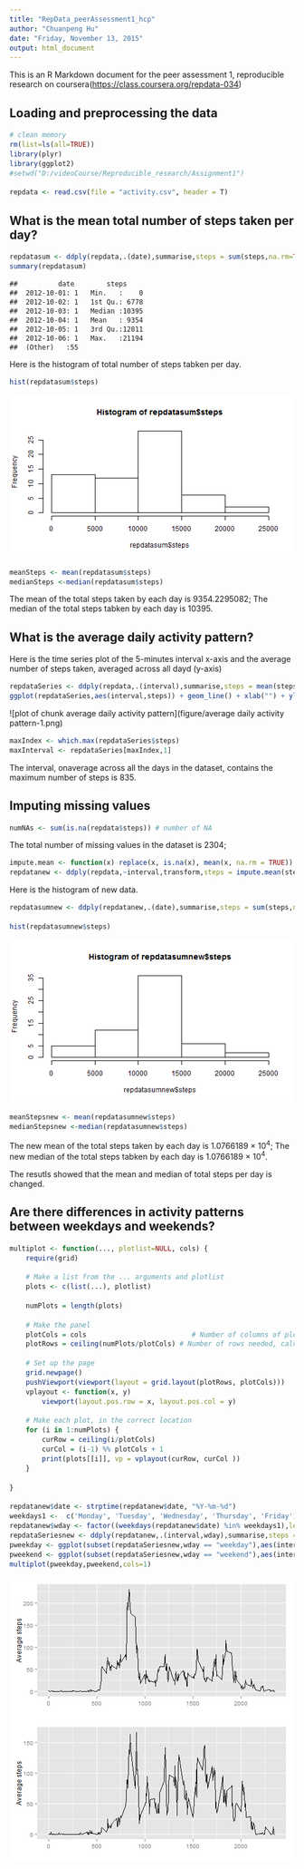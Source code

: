 ```yaml
---
title: "RepData_peerAssessment1_hcp"
author: "Chuanpeng Hu"
date: "Friday, November 13, 2015"
output: html_document
---
```


This is an R Markdown document for the peer assessment 1, reproducible research on coursera(https://class.coursera.org/repdata-034)


## Loading and preprocessing the data

```r
# clean memory
rm(list=ls(all=TRUE))
library(plyr)
library(ggplot2)
#setwd("D:/videoCourse/Reproducible_research/Assignment1")

repdata <- read.csv(file = "activity.csv", header = T)
```

## What is the mean total number of steps taken per day?


```r
repdatasum <- ddply(repdata,.(date),summarise,steps = sum(steps,na.rm=TRUE))
summary(repdatasum)
```

```
##          date        steps      
##  2012-10-01: 1   Min.   :    0  
##  2012-10-02: 1   1st Qu.: 6778  
##  2012-10-03: 1   Median :10395  
##  2012-10-04: 1   Mean   : 9354  
##  2012-10-05: 1   3rd Qu.:12811  
##  2012-10-06: 1   Max.   :21194  
##  (Other)   :55
```

Here is the histogram of total number of steps tabken per day.

```r
hist(repdatasum$steps)
```

![plot of chunk histogram](figure/histogram-1.png) 


```r
meanSteps <- mean(repdatasum$steps)
medianSteps <-median(repdatasum$steps)
```

The mean of the total steps taken by each day is 9354.2295082;
The median of the total steps tabken by each day is 10395.

## What is the average daily activity pattern?

Here is the time series plot of the 5-minutes interval x-axis and the average number of steps taken, averaged across all dayd (y-axis)

```r
repdataSeries <- ddply(repdata,.(interval),summarise,steps = mean(steps,na.rm=TRUE))
ggplot(repdataSeries,aes(interval,steps)) + geom_line() + xlab("") + ylab("Average steps")
```

![plot of chunk average daily activity pattern](figure/average daily activity pattern-1.png) 

```r
maxIndex <- which.max(repdataSeries$steps)
maxInterval <- repdataSeries[maxIndex,1]
```
The interval, onaverage across all the days in the dataset, contains the maximum number of steps is 835.


## Imputing missing values


```r
numNAs <- sum(is.na(repdata$steps)) # number of NA
```
The total number of missing values in the dataset is 2304;


```r
impute.mean <- function(x) replace(x, is.na(x), mean(x, na.rm = TRUE))
repdatanew <- ddply(repdata,~interval,transform,steps = impute.mean(steps))
```

Here is the histogram of new data.

```r
repdatasumnew <- ddply(repdatanew,.(date),summarise,steps = sum(steps,na.rm=TRUE))

hist(repdatasumnew$steps)
```

![plot of chunk histogram-new](figure/histogram-new-1.png) 

```r
meanStepsnew <- mean(repdatasumnew$steps)
medianStepsnew <-median(repdatasumnew$steps)
```
The new mean of the total steps taken by each day is 1.0766189 &times; 10<sup>4</sup>;
The new median of the total steps tabken by each day is 1.0766189 &times; 10<sup>4</sup>.

The resutls showed that the mean and median of total steps per day is changed.

## Are there differences in activity patterns between weekdays and weekends?

```r
multiplot <- function(..., plotlist=NULL, cols) {
    require(grid)

    # Make a list from the ... arguments and plotlist
    plots <- c(list(...), plotlist)

    numPlots = length(plots)

    # Make the panel
    plotCols = cols                          # Number of columns of plots
    plotRows = ceiling(numPlots/plotCols) # Number of rows needed, calculated from # of cols

    # Set up the page
    grid.newpage()
    pushViewport(viewport(layout = grid.layout(plotRows, plotCols)))
    vplayout <- function(x, y)
        viewport(layout.pos.row = x, layout.pos.col = y)

    # Make each plot, in the correct location
    for (i in 1:numPlots) {
        curRow = ceiling(i/plotCols)
        curCol = (i-1) %% plotCols + 1
        print(plots[[i]], vp = vplayout(curRow, curCol ))
    }

}

repdatanew$date <- strptime(repdatanew$date, "%Y-%m-%d")
weekdays1 <-  c('Monday', 'Tuesday', 'Wednesday', 'Thursday', 'Friday')
repdatanew$wday <- factor((weekdays(repdatanew$date) %in% weekdays1),levels=c(FALSE, TRUE), labels = c('weekend','weekday'))
repdataSeriesnew <- ddply(repdatanew,.(interval,wday),summarise,steps = mean(steps,na.rm=TRUE))
pweekday <- ggplot(subset(repdataSeriesnew,wday == "weekday"),aes(interval,steps)) + geom_line() + xlab("") + ylab("Average steps")
pweekend <- ggplot(subset(repdataSeriesnew,wday == "weekend"),aes(interval,steps)) + geom_line() + xlab("") + ylab("Average steps")
multiplot(pweekday,pweekend,cols=1)
```

![plot of chunk weekdays](figure/weekdays-1.png) 
